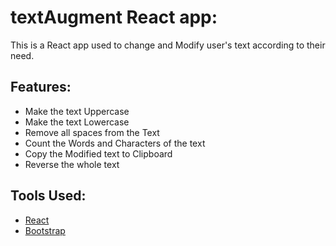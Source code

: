 # textAugment React app:

This is a React app used to change and Modify user's text according to their need.

## Features:
- Make the text Uppercase
- Make the text Lowercase
- Remove all spaces from the Text
- Count the Words and Characters of the text
- Copy the Modified text to Clipboard
- Reverse the whole text

## Tools Used:
- [React](https://reactjs.org/docs/getting-started.html)
- [Bootstrap](https://getbootstrap.com/docs/5.2/getting-started/introduction/)
